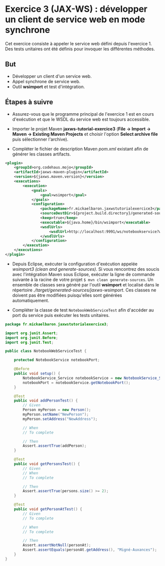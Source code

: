 # Exercice 3 (JAX-WS) : développer un client de service web en mode synchrone

Cet exercice consiste à appeler le service web défini depuis l'exercice 1. Des tests unitaires ont été définis pour invoquer les différentes méthodes.

## But

* Développer un client d'un service web.
* Appel synchrone de service web.
* Outil **wsimport** et test d'intégration.

## Étapes à suivre

* Assurez-vous que le programme principal de l'exercice 1 est en cours d'exécution et que le WSDL du service web est toujours accessible.

* Importer le projet Maven **jaxws-tutorial-exercice3** (**File -> Import -> Maven -> Existing Maven Projects** et choisir l'option **Select archive file** puis sélectionner l'archive).

* Compléter le fichier de description Maven *pom.xml* existant afin de générer les classes artifacts.

```xml
<plugin>
    <groupId>org.codehaus.mojo</groupId>
    <artifactId>jaxws-maven-plugin</artifactId>
    <version>${jaxws.maven.version}</version>
    <executions>
        <execution>
            <goals>
                <goal>wsimport</goal>
            </goals>
            <configuration>
                <packageName>fr.mickaelbaron.jaxwstutorialexercice3</packageName>
                <sourceDestDir>${project.build.directory}/generated-sources/jaxws-wsimport</sourceDestDir>
                <keep>true</keep>
                <executable>${java.home}/bin/wsimport</executable>
                <wsdlUrls>
                    <wsdlUrl>http://localhost:9991/ws/notebookservice?wsdl</wsdlUrl>
                </wsdlUrls>
            </configuration>
        </execution>
    </executions>
</plugin>
```

* Depuis Eclipse, exécuter la configuration d'exécution appelée *wsimport3 (clean and generate-sources)*. Si vous rencontrez des soucis avec l'intégration Maven sous Eclipse, exécuter la ligne de commande suivante à la racine de votre projet `$ mvn clean generate-sources`. Un ensemble de classes sera généré par l'outil **wsimport** et localisé dans le répertoire *./target/generated-sources/jaxws-wsimport*. Ces classes ne doivent pas être modifiées puisqu'elles sont générées automatiquement.

* Compléter la classe de test `NotebookWebServiceTest` afin d'accéder au port du service puis exécuter les tests unitaires.

```java
package fr.mickaelbaron.jaxwstutorialexercice3;

import org.junit.Assert;
import org.junit.Before;
import org.junit.Test;

public class NotebookWebServiceTest {

    protected NotebookService notebookPort;

    @Before
    public void setup() {
        NotebookService_Service notebookService = new NotebookService_Service();
        notebookPort = notebookService.getNotebookPort();
    }

    @Test
    public void addPersonTest() {
        // Given
        Person myPerson = new Person();
        myPerson.setName("NewPerson");
        myPerson.setAddress("NewAddress");

        // When
        // To complete

        // Then
        Assert.assertTrue(addPerson);
    }

    @Test
    public void getPersonsTest() {
        // Given
        // When
        // To complete

        // Then
        Assert.assertTrue(persons.size() >= 2);
    }

    @Test
    public void getPersonAtTest() {
        // Given
        // To complete

        // When
        // To complete

        // Then
        Assert.assertNotNull(personAt);
        Assert.assertEquals(personAt.getAddress(), "Migné-Auxances");
    }
}
```
